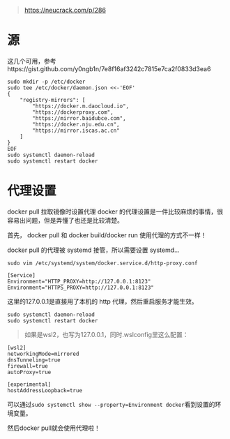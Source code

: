> https://neucrack.com/p/286
# 源
这几个可用，参考https://gist.github.com/y0ngb1n/7e8f16af3242c7815e7ca2f0833d3ea6
```
sudo mkdir -p /etc/docker
sudo tee /etc/docker/daemon.json <<-'EOF'
{
    "registry-mirrors": [
        "https://docker.m.daocloud.io",
        "https://dockerproxy.com",
        "https://mirror.baidubce.com",
        "https://docker.nju.edu.cn",
        "https://mirror.iscas.ac.cn"
    ]
}
EOF
sudo systemctl daemon-reload
sudo systemctl restart docker
```
# 代理设置
docker pull 拉取镜像时设置代理
docker 的代理设置是一件比较麻烦的事情，很容易出问题，但是弄懂了也还是比较清楚。

首先， docker pull 和 docker build/docker run 使用代理的方式不一样！

docker pull 的代理被 systemd 接管，所以需要设置 systemd…
```
sudo vim /etc/systemd/system/docker.service.d/http-proxy.conf
```
```
[Service]
Environment="HTTP_PROXY=http://127.0.0.1:8123"
Environment="HTTPS_PROXY=http://127.0.0.1:8123"
```
这里的127.0.0.1是直接用了本机的 http 代理，然后重启服务才能生效。

```
sudo systemctl daemon-reload
sudo systemctl restart docker
```
> 如果是wsl2，也写为127.0.0.1，同时.wslconfig里这么配置：
```
[wsl2]
networkingMode=mirrored
dnsTunneling=true
firewall=true
autoProxy=true

[experimental]
hostAddressLoopback=true
```
可以通过`sudo systemctl show --property=Environment docker`看到设置的环境变量。

然后docker pull就会使用代理啦！
